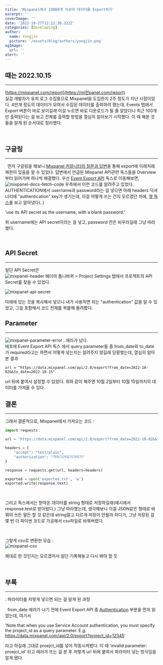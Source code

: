 ```yaml
---
title: 'Mixpanel에서 10000개 이상의 데이터를 Export하기'
excerpt: ''
coverImage: ''
date: '2022-10-27T12:22:30.322Z'
categories: [Developing]
author:
  name: Yongjin
  picture: '/assets/blog/authors/yongjin.png'
ogImage:
  url: ''
alert: ''
---
```


## 때는 2022.10.15

---

[https://mixpanel.com/report](https://mi련panel.com/report)  
실감 개발자가 유저 로그 수집용으로 Mixpanel을 도입한지 2주 정도가 지난 시점이었다. 4만개 정도의 데이터가 모여서 수집된 데이터를 출력하려 했는데, Events 탭에서 Export 버튼이 바로 보이길래 이걸 누르면 바로 다운로드가 될 줄 알았더니 최근 100개만 출력된다는 걸 보고 전체를 출력할 방법을 열심히 알아보기 시작했다. 이 때 해본 것들을 알게 된 순서대로 정리했다.

&nbsp;

## 구글링

---

&nbsp;&nbsp;먼저 구글링을 해보니 [Mixpanel 커뮤니티의 질문과 답변](https://community.mixpanel.com/pulling-data-out-of-mixpanel-12/download-report-with-more-than-10-000-rows-5877)을 통해 export에 이래저래 제한이 있음을 알 수 있었다. 답변에서 언급된 Mixpanel API관련 독스들을 Overview부터 읽어가며 하나씩 해결했다.
우선 [Event Export API](https://developer.mixpanel.com/reference/raw-event-export) 독스로 이동해보면,  
![mixpanel-docs-fetch-code](/assets/blog/posts/20221027_mixpanel-fetch/docs.png)
우측에서 이런 코드를 알려주고 있었다. AUTHENTICATION에서 username과 password라는 걸 넣으면 아래 headers 딕셔너리에 "authentication" key가 생기는데, 이걸 어떻게 쓰는 건지 모르겠던 차에, [옆 독스](https://developer.mixpanel.com/docs/jql-get-started-guide#running-queries-from-the-command-line-mac-os-x-or-linux)를 보고 알아냈다(..)

'use its API secret as the username, with a blank password.'

위 username에는 API secret이라는 걸 넣고, password 칸은 비우라길래 그냥 따라했다.

&nbsp;

## API Secret

---

일단 API Secret은  
![mixpanel-header](/assets/blog/posts/20221027_mixpanel-fetch/header.png)
헤더의 톱니바퀴 > Project Settings 탭에서 프로젝트의 API Secret를 찾을 수 있었다.

![mixpanel-api-secret](/assets/blog/posts/20221027_mixpanel-fetch/api_secret.png)

아래에 있는 것을 복사해서 넣으니 내가 사용하면 되는 "authentication" 값을 알 수 있었고, 그걸 포함해서 코드 전체를 복붙해 돌려봤다.

## Parameter

---

![mixpanel-parameter-error](/assets/blog/posts/20221027_mixpanel-fetch/error.png)
..에러가 났다.  
애초에 Event Export API 독스 에서 query parameter들 중 from_date와 to_date가 required라고는 하면서 어떻게 넣는지는 알려주지 않길래 당황했는데, 열심히 알아본 결과

```
url = "https://data.mixpanel.com/api/2.0/export?from_date=2022-10-02&&to_date=2022-10-15"
```

url 뒤에 붙여서 설정할 수 있었다. 위와 같이 해주면 10월 2일부터 10월 15일까지의 데이터를 가져올 수 있다.

## 결론

---

그래서 결론적으로, Mixpanel에서 가져오는 코드 :

```python
import requests

url = "https://data.mixpanel.com/api/2.0/export?from_date=2022-10-02&&to_date=2022-10-15"

headers = {
    "accept": "text/plain",
    "authorization": "가리기가리기가리기"
}

response = requests.get(url, headers=headers)

exported = open('exported.txt', 'w')
exported.write(response.text)
```

&nbsp;

그리고 독스에서는 받아온 데이터를 string 형태로 저장하길래(예시에서 response.text로 받아왔다.) 그냥 따라했는데, 생각해보니 이걸 JSON같은 형태로 바꿔야 쓰든 말든 할 것 같은데 string말고 다르게 저장이 안될까 하다가, 그냥 저장된 걸 몇 번 더 파이썬 코드로 가공해서 csv파일로 바꿔버렸다.

&nbsp;

그렇게 csv로 변환한 모습 :  
![mixpanel-csv](/assets/blog/posts/20221027_mixpanel-fetch/csv.png)

제대로 한 것인지는 모르겠어서 일단 기록해놓고 다시 봐야 할 듯

&nbsp;

## 부록

---

: 파라미터를 저렇게 넣으면 되는 걸 알게 된 과정

&nbsp;&nbsp;from_date 에러가 나기 전에 Event Export API 중 [Authentication](https://developer.mixpanel.com/reference/raw-data-export-api-authentication) 부분을 먼저 읽었는데, 여기서

'Note that when you use Service Account authentication, you must specify the project_id as a query parameter. E.g. https://data.mixpanel.com/api/2.0/export?project_id=12345'

라고 하길래 그대로 proejct_id를 넣어 작동시켜봤다. 이 때 'invalid parameter: proejct_id' 라고 에러가 뜨는 걸 본 후 저렇게 url 뒤에 붙여서 파라미터 넣는 방식임을 알게 됐다.
